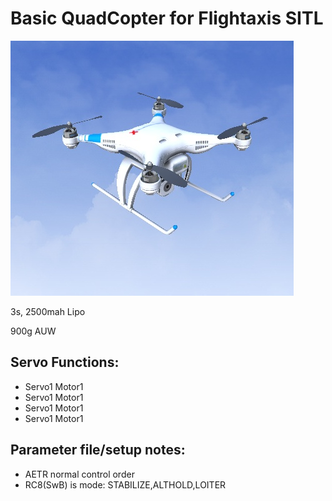 # Basic QuadCopter for Flightaxis SITL

![](https://github.com/ArduPilot/SITL_Models/raw/master/RealFlight/Released_Models/Multicopters/QuadCopterX/QuadcopterX.png)


3s, 2500mah Lipo

900g AUW

## Servo Functions:

* Servo1		Motor1
* Servo1		Motor1
* Servo1		Motor1
* Servo1		Motor1

## Parameter file/setup notes:

* AETR normal control order
* RC8(SwB) is mode: STABILIZE,ALTHOLD,LOITER


